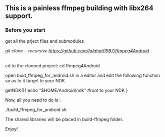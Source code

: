<h2>This is a painless ffmpeg building with libx264 support.</h2>

<h3>Before you start</h3>

get all the prject files and submodules 

<em>git clone --recursive https://github.com/falahati1987/ffmpeg4Android</em>

<br>
cd to the clonned project:
cd ffmpeg4Android

open buid_ffmpeg_for_android.sh in a editor and edit the following function so as to it target to your NDK

getNDK(){
    echo "$HOME/Android/ndk" #root to your NDK
}

Now, all you need to do is :<br>

./build_ffmpeg_for_android.sh

The shared libraries will be placed in build-ffmpeg folder.

Enjoy!
